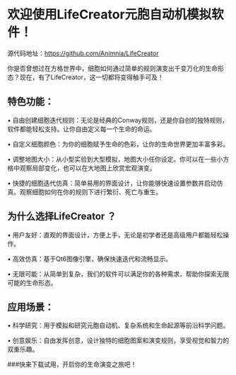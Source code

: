 # 欢迎使用LifeCreator元胞自动机模拟软件！


源代码地址：https://github.com/Animnia/LifeCreator  

你是否曾想过在方格世界中，细胞如何通过简单的规则演变出千变万化的生命形态？现在，有了LifeCreator，这一切都将变得触手可及！  

## 特色功能：  

•	自由创建细胞迭代规则：无论是经典的Conway规则，还是你自创的独特规则，软件都能轻松支持。让你自由定义每一个生命的命运。  

•	自定义细胞颜色：为你的细胞赋予生命的色彩，让你的生命世界更加丰富多彩。  

•	调整地图大小：从小型实验到大型模拟，地图大小任你设定。你可以在一些小方格中观察局部变化，也可以在大地图上欣赏宏观演变。  

•	快捷的细胞迭代仿真：简单易用的界面设计，让你能够快速设置参数并启动仿真。观察细胞如何在你的规则下进行繁衍、死亡与重生。  

## 为什么选择LifeCreator ？  

•	用户友好：直观的界面设计，方便上手，无论是初学者还是高级用户都能轻松操作。  

•	高效仿真：基于Qt6图像引擎，确保快速迭代和流畅显示。  

•	无限可能：从简单到复杂，我们的软件可以满足你的各种需求，帮助你探索无限可能的生命形态。  

## 应用场景：  

•	科学研究：用于模拟和研究元胞自动机、复杂系统和生命起源等前沿科学问题。  

•	创意娱乐：自由发挥创意，设计独特的细胞图案和演变规则，享受视觉和智力的双重乐趣。  

###快来下载试用，开启你的生命演变之旅吧！
